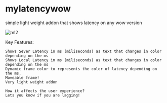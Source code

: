 # mylatencywow
simple light weight addon that shows latency on any wow version


![ml2](https://github.com/user-attachments/assets/78836416-c48a-4520-8187-183b1c269fd6)

Key Features:

    Shows Sever Latency in ms (miliseconds) as text that changes in color depending on the ms
    Shows Local Latency in ms (miliseconds) as text that changes in color depending on the ms
    Dynamic frame color to represents the color of latency depending on the ms.
    Moveable frame!
    Very light weight addon

    How it affects the user experience? 
    Lets you know if you are lagging! 
